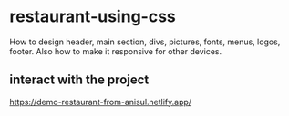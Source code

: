 # restaurant-using-css

How to design header, main section, divs, pictures, fonts, menus, logos, footer. Also how to make it responsive for other devices.

## interact with the project

https://demo-restaurant-from-anisul.netlify.app/

